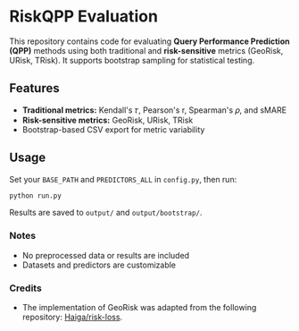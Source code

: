 # RiskQPP Evaluation

This repository contains code for evaluating **Query Performance Prediction (QPP)** methods using both traditional and **risk-sensitive** metrics (GeoRisk, URisk, TRisk). It supports bootstrap sampling for statistical testing.

## Features

- **Traditional metrics:** Kendall's 𝜏, Pearson's r, Spearman's 𝜌, and sMARE
- **Risk-sensitive metrics:** GeoRisk, URisk, TRisk
- Bootstrap-based CSV export for metric variability

## Usage

Set your `BASE_PATH` and `PREDICTORS_ALL` in `config.py`, then run:

```bash
python run.py
```
Results are saved to `output/` and `output/bootstrap/`.

### Notes
- No preprocessed data or results are included
- Datasets and predictors are customizable

### Credits
- The implementation of GeoRisk was adapted from the following repository: [Haiga/risk-loss](https://github.com/Haiga/risk-loss).

<!-- ### Citation
If you use this code in your work, please cite our paper:

> Marçal, R. et al.  
> *A Robustness Assessment of Query Performance Prediction (QPP) Methods based on Risk-Sensitive Analysis*  
> In Proceedings of ICTIR, 2025.   -->